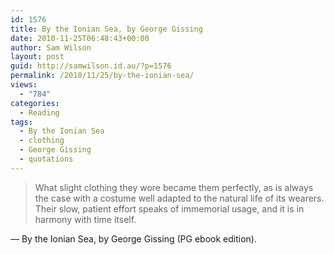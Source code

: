 ```yaml
---
id: 1576
title: By the Ionian Sea, by George Gissing
date: 2010-11-25T06:48:43+00:00
author: Sam Wilson
layout: post
guid: http://samwilson.id.au/?p=1576
permalink: /2010/11/25/by-the-ionian-sea/
views:
  - "784"
categories:
  - Reading
tags:
  - By the Ionian Sea
  - clothing
  - George Gissing
  - quotations
---
```

> What slight clothing they wore became them perfectly, as is always the case with a costume well adapted to the natural life of its wearers. Their slow, patient effort speaks of immemorial usage, and it is in harmony with time itself. 

— By the Ionian Sea, by George Gissing (PG ebook edition).